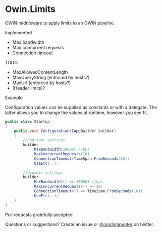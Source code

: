 Owin.Limits
===========

OWIN middleware to apply limits to an OWIN pipeline.

Implemented
 - Max bandwidth
 - Max concurrent requests
 - Connection timeout
 
TODO
 - MaxAllowedContentLength
 - MaxQueryString (enforced by hosts?)
 - MaxUrl (enforced by hosts?)
 - (Header limits)?

Example

Configuration values can be supplied as constants or with a delegate. The latter allows you to change the values at runtime, however you see fit.

```csharp
public class Startup
{
    public void Configuration(IAppBuilder builder)
    {
        //Constant settings
        builder
            .MaxBandwidth(10000) //bps
            .MaxConcurrentRequests(10)
            .ConnectionTimeout(TimeSpan.FromSeconds(10))
            .UseEtc(..);
            
        //dynamic settings
        builder
            .MaxBandwidth(() => 10000) //bps
            .MaxConcurrentRequests(() => 10)
            .ConnectionTimeout(() => TimeSpan.FromSeconds(10))
            .UseEtc(..);
    }
}
```

Pull requests gratefully accepted.

Questions or suggestions? Create an issue or [@randompunter] on twitter.

[@randompunter]: http://twitter.com/randompunter
